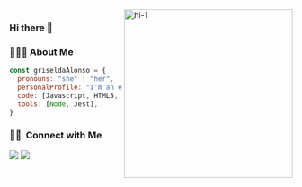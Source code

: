 <img src="https://i.ibb.co/6XbtTsj/hi-1.png" alt="hi-1" border="0" width="300px" align="right">

### Hi there 👋

### 👨🏻‍💻 About Me </h3>


```javascript
const griseldaAlonso = {
  pronouns: "she" | "her",
  personalProfile: "I'm an enthusiastic woman who does web development, passionate about problem solving and a lifelong learner.",
  code: [Javascript, HTML5, CSS3],
  tools: [Node, Jest],
}
```

### 🤝🏻 &nbsp;Connect with Me

<p align="left">
<a href="https://www.linkedin.com/in/griselda-alonso-g/"><img src="https://img.shields.io/badge/-Griselda%20Alonso%20-0077B5?style=flat&logo=Linkedin&logoColor=white"/></a>
<a href="mailto:griselda.alonso.g@gmail.com"><img src="https://img.shields.io/badge/-griselda.alonso.g@gmail.com-D14836?style=flat&logo=Gmail&logoColor=white"/></a>
</p>

<!--
**GriseldaAlonso/GriseldaAlonso** is a ✨ _special_ ✨ repository because its `README.md` (this file) appears on your GitHub profile.

Here are some ideas to get you started:

- 🔭 I’m currently working on ...
- 🌱 I’m currently learning ...
- 👯 I’m looking to collaborate on ...
- 🤔 I’m looking for help with ...
- 💬 Ask me about ...
- 📫 How to reach me: ...
- 😄 Pronouns: ...
- ⚡ Fun fact: ...
-->

